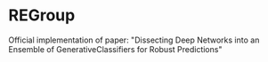 # REGroup
Official implementation of paper: "Dissecting Deep Networks into an Ensemble of GenerativeClassifiers for Robust Predictions"
